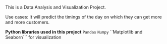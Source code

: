 This is a Data Analysis and Visualization Project.

Use cases:
It will predict the timings of the day on which they can get more and more customers.

**Python libraries used in this project**
``Pandas``
``Numpy``
``Matplotlib and Seaborn``` for visualization
